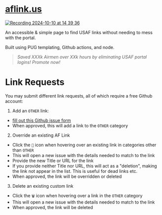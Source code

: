 # [aflink.us](https://aflink.us)

[![Recording 2024-10-10 at 14 39 36](https://github.com/user-attachments/assets/55004158-af06-4de9-a310-d2eb6539f92f)](https://aflink.us)

An accessible & simple page to find USAF links without needing to mess with the portal. 

Built using PUG templating, Github actions, and node. 

> _Saved XXXk Airmen over XXk hours by eliminating USAF portal logins! Promote now!_

# Link Requests

You may submit different link requests, all of which require a free Github account:

1. Add an `OTHER` link: 
  - [fill out this Github issue form](https://github.com/dadatuputi/aflink/issues/new?template=01_link_add.yaml)
  - When approved, this will add a link to the `OTHER` category
2. Override an existing AF Link
  - Click the `📝` icon when hovering over an existing link in categories other than `OTHER`
  - This will open a new issue with the details needed to match to the link
  - Provide the new Title or URL for the link
  - If you provide neither Title nor URL, this will act as a "deletion", making the link not appear in the list. This is useful for dead links etc.
  - When approved, the link will be overridden or deleted
3. Delete an existing custom link
  - Click the `🗑️` icon when hovering over a link in the `OTHER` category 
  - This will open a new issue with the details needed to match to the link
  - When approved, the link will be deleted